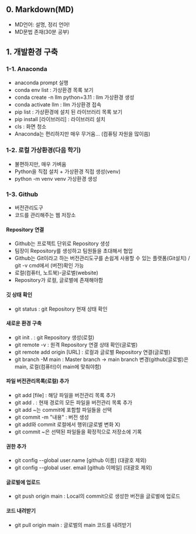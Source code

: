 ## 0. Markdown(MD)
  - MD언어: 설명, 정리 언어!
  - MD문법 존재(30분 공부)

## 1. 개발환경 구축
### 1-1. Anaconda
  - anaconda prompt 실행
  - conda env list : 가상환경 목록 보기
  - conda create -n llm python=3.11 : llm 가상환경 생성
  - conda activate llm : llm 가상환경 접속
  - pip list : 가상환경에 설치 된 라이브러리 목록 보기
  - pip install [라이브러리] : 라이브러리 설치
  - cls : 화면 청소
  - Anaconda는 편리하지만 매우 무거움... (컴퓨팅 자원을 많이씀)

### 1-2. 로컬 가상환경(다음 학기)
  - 불편하지만, 매우 가벼움
  - Python을 직접 설치 + 가상환경 직접 생성(venv)
  - python -m venv venv 가상환경 생성

### 1-3. Github
  - 버전관리도구
  - 코드를 관리해주는 웹 저장소
#### Repository 연결
  - Github는 프로젝트 단위로 Repository 생성
  - 팀장이 Repository를 생성하고 팀원들을 초대해서 협업
  - Github는 Git이라고 하는 버전관리도구를 손쉽게 사용할 수 있는 플랫폼(Git설치) / git -v cmd에서 (버전)확인 가능
  - 로컬(컴퓨터, 노트북)-글로벌(website)
  - Repository가 로컬, 글로벌에 존재해야함

#### 깃 상태 확인
  - git status : git Repository 현재 상태 확인
#### 새로운 환경 구축
  - git init . : git Repository 생성(로컬)
  - git remote -v : 원격 Repository 연결 상태 확인(글로벌)
  - git remote add origin [URL] : 로컬과 글로벌 Repository 연결(글로벌)
  - git branch -M main : Master branch → main branch 변경(github(글로벌)은 main, 로컬(컴퓨터)이 main에 맞춰야함)
#### 파일 버전관리목록(로컬) 추가
  - git add [file] : 해당 파일을 버전관리 목록 추가
  - git add . : 현재 경로의 모든 파일을 버전관리 목록 추가
  - git add ~는 commit에 포함할 파일들을 선택
  - git commit -m "내용" : 버전 생성
  - git add와 commit 로컬에서 행위(글로벌 변화 X)
  - git commit ~은 선택된 파일들을 확정적으로 저장소에 기록
#### 권한 추가
  - git config --global user.name [github 이름] (대괄호 제외)
  - git config --global user. email [github 이메일] (대괄호 제외)
#### 글로벌에 업로드
  - git push origin main : Local의 commit으로 생성한 버전을 글로벌에 업로드
#### 코드 내려받기
  - git pull origin main : 글로벌의 main 코드를 내려받기
